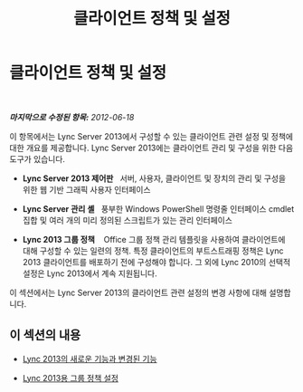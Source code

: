 ﻿---
title: 클라이언트 정책 및 설정
TOCTitle: 클라이언트 정책 및 설정
ms:assetid: c3ee47c0-7e20-47ec-809a-f4502d939586
ms:mtpsurl: https://technet.microsoft.com/ko-kr/library/Gg412966(v=OCS.15)
ms:contentKeyID: 49304949
ms.date: 08/10/2015
mtps_version: v=OCS.15
ms.translationtype: HT
---

# 클라이언트 정책 및 설정

 

_**마지막으로 수정된 항목:** 2012-06-18_

이 항목에서는 Lync Server 2013에서 구성할 수 있는 클라이언트 관련 설정 및 정책에 대한 개요를 제공합니다. Lync Server 2013에는 클라이언트 관리 및 구성을 위한 다음 도구가 있습니다.

  - **Lync Server 2013 제어판**   서버, 사용자, 클라이언트 및 장치의 관리 및 구성을 위한 웹 기반 그래픽 사용자 인터페이스

  - **Lync Server 관리 셸**   풍부한 Windows PowerShell 명령줄 인터페이스 cmdlet 집합 및 여러 개의 미리 정의된 스크립트가 있는 관리 인터페이스

  - **Lync 2013 그룹 정책**    Office 그룹 정책 관리 템플릿을 사용하여 클라이언트에 대해 구성할 수 있는 일련의 정책. 특정 클라이언트의 부트스트래핑 정책은 Lync 2013 클라이언트를 배포하기 전에 구성해야 합니다. 그 외에 Lync 2010의 선택적 설정은 Lync 2013에서 계속 지원됩니다.

이 섹션에서는 Lync Server 2013의 클라이언트 관련 설정의 변경 사항에 대해 설명합니다.

## 이 섹션의 내용

  -   
    [Lync 2013의 새로운 기능과 변경된 기능](lync-server-2013-new-and-changed-settings-for-lync-2013.md)

  -   
    [Lync 2013용 그룹 정책 설정](lync-server-2013-group-policy-settings-for-lync-2013.md)

